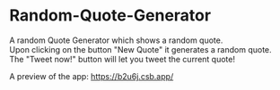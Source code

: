 # Random-Quote-Generator
A random Quote Generator which shows a random quote. <br>
Upon clicking on the button "New Quote" it generates a random quote. <br>
The "Tweet now!" button will let you tweet the current quote!

A preview of the app: https://b2u6j.csb.app/

